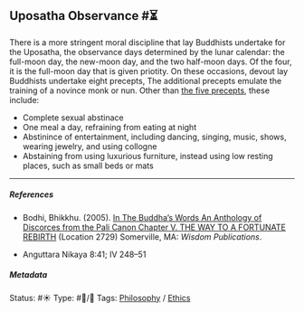## Uposatha Observance #⏳

There is a more stringent moral discipline 
that lay Buddhists undertake for the Uposatha, the observance days determined by the lunar calendar: the full-moon day, the new-moon day, and the two half-moon days. Of the four, it is the full-moon day that is given priotity. On these occasions, devout lay Buddhists undertake eight precepts, The additional precepts emulate the training of a novince monk or nun. Other than  [the five precepts](The%20five%20precepts.md), these include:

* Complete sexual abstinace
* One meal a day, refraining from eating at night
* Abstinince of entertainment, including dancing, singing, music, shows, wearing jewelry, and using collogne
* Abstaining from using luxurious furniture, instead using low resting places, such as small beds or mats

---

##### References

* Bodhi, Bhikkhu. (2005). [In The Buddha’s Words An Anthology of Discorces from the Pali Canon Chapter V. THE WAY TO A FORTUNATE REBIRTH](In%20The%20Buddha%E2%80%99s%20Words%20An%20Anthology%20of%20Discorces%20from%20the%20Pali%20Canon%20Chapter%20V.%20THE%20WAY%20TO%20A%20FORTUNATE%20REBIRTH.md) (Location 2729) Somerville, MA: *Wisdom Publications*.

* Anguttara Nikaya 8:41; IV 248–51

##### Metadata

Status: #☀️ 
Type: #🔵/🔵 
Tags: [Philosophy](Philosophy.md) / [Ethics](Ethics.md)
